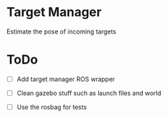 # Target Manager

Estimate the pose of incoming targets

# ToDo

- [ ] Add target manager ROS wrapper
- [ ] Clean gazebo stuff such as launch files and world
- [ ] Use the rosbag for tests

